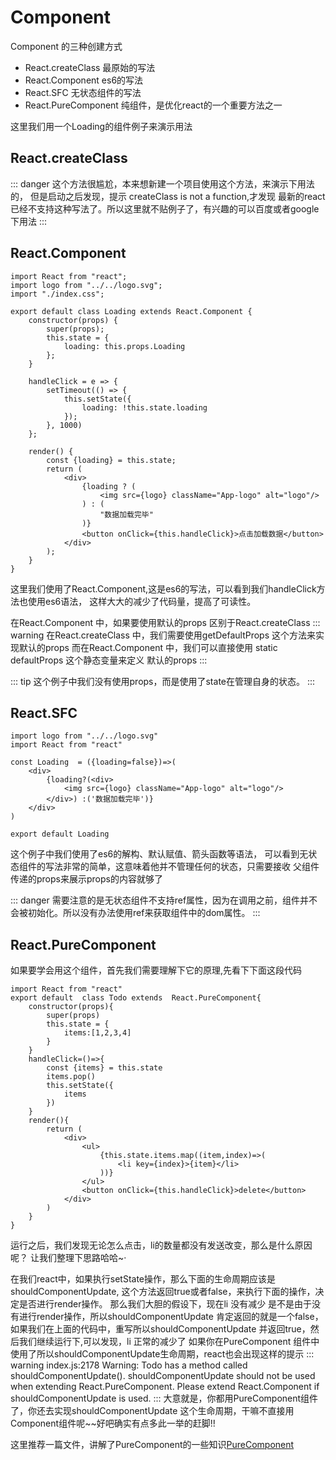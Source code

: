 # Component
 Component 的三种创建方式

- React.createClass 最原始的写法
- React.Component es6的写法
- React.SFC 无状态组件的写法
- React.PureComponent 纯组件，是优化react的一个重要方法之一

这里我们用一个Loading的组件例子来演示用法

## React.createClass
::: danger
 这个方法很尴尬，本来想新建一个项目使用这个方法，来演示下用法的，
 但是启动之后发现，提示 createClass is not a function,才发现
 最新的react已经不支持这种写法了。所以这里就不贴例子了，有兴趣的可以百度或者google下用法
:::
## React.Component
```chef
import React from "react";
import logo from "../../logo.svg";
import "./index.css";

export default class Loading extends React.Component {
    constructor(props) {
        super(props);
        this.state = {
            loading: this.props.Loading
        };
    }

    handleClick = e => {
        setTimeout(() => {
            this.setState({
                loading: !this.state.loading
            });
        }, 1000)
    };

    render() {
        const {loading} = this.state;
        return (
            <div>
                {loading ? (
                    <img src={logo} className="App-logo" alt="logo"/>
                ) : (
                    "数据加载完毕"
                )}
                <button onClick={this.handleClick}>点击加载数据</button>
            </div>
        );
    }
}
```
这里我们使用了React.Component,这是es6的写法，可以看到我们handleClick方法也使用es6语法，
这样大大的减少了代码量，提高了可读性。

在React.Component 中，如果要使用默认的props 区别于React.createClass
::: warning
在React.createClass 中，我们需要使用getDefaultProps 这个方法来实现默认的props
而在React.Component 中，我们可以直接使用 static defaultProps 这个静态变量来定义 默认的props
:::

::: tip
 这个例子中我们没有使用props，而是使用了state在管理自身的状态。
:::

## React.SFC 
```chef
import logo from "../../logo.svg"
import React from "react"

const Loading  = ({loading=false})=>(
    <div>
        {loading?(<div>
            <img src={logo} className="App-logo" alt="logo"/>
        </div>) :('数据加载完毕')}
    </div>
)

export default Loading
```
这个例子中我们使用了es6的解构、默认赋值、箭头函数等语法，
可以看到无状态组件的写法非常的简单，这意味着他并不管理任何的状态，只需要接收
父组件传递的props来展示props的内容就够了

::: danger
需要注意的是无状态组件不支持ref属性，因为在调用之前，组件并不会被初始化。所以没有办法使用ref来获取组件中的dom属性。
:::

## React.PureComponent 
如果要学会用这个组件，首先我们需要理解下它的原理,先看下下面这段代码
```chef
import React from "react"
export default  class Todo extends  React.PureComponent{
    constructor(props){
        super(props)
        this.state = {
            items:[1,2,3,4]
        }
    }
    handleClick=()=>{
        const {items} = this.state
        items.pop()
        this.setState({
            items
        })
    }
    render(){
        return (
            <div>
                <ul>
                    {this.state.items.map((item,index)=>(
                        <li key={index}>{item}</li>
                    ))}
                </ul>
                <button onClick={this.handleClick}>delete</button>
            </div>
        )
    }
}
```
运行之后，我们发现无论怎么点击，li的数量都没有发送改变，那么是什么原因呢？
让我们整理下思路哈哈~·

在我们react中，如果执行setState操作，那么下面的生命周期应该是shouldComponentUpdate,
这个方法返回true或者false，来执行下面的操作，决定是否进行render操作。
那么我们大胆的假设下，现在li 没有减少 是不是由于没有进行render操作，所以shouldComponentUpdate 肯定返回的就是一个false，
如果我们在上面的代码中，重写所以shouldComponentUpdate 并返回true，然后我们继续运行下,可以发现，li 正常的减少了
如果你在PureComponent 组件中使用了所以shouldComponentUpdate生命周期，react也会出现这样的提示
::: warning
index.js:2178 Warning: Todo has a method called shouldComponentUpdate(). shouldComponentUpdate should not be used when extending React.PureComponent. 
Please extend React.Component if shouldComponentUpdate is used.
:::
大意就是，你都用PureComponent组件了，你还去实现shouldComponentUpdate 这个生命周期，干嘛不直接用Component组件呢~~好吧确实有点多此一举的赶脚!!

这里推荐一篇文件，讲解了PureComponent的一些知识[PureComponent](http://www.wulv.site/2017-05-31/react-purecomponent.html)






